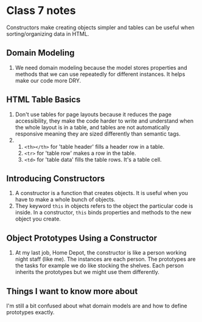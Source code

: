 # Class 7 notes

Constructors make creating objects simpler and tables can be useful when sorting/organizing data in HTML.

## Domain Modeling

1. We need domain modeling because the model stores properties and methods that we can use repeatedly for different instances. It helps make our code more DRY.

## HTML Table Basics

1. Don't use tables for page layouts because it reduces the page accessibility, they make the code harder to write and understand when the whole layout is in a table, and tables are not automatically responsive meaning they are sized differently than semantic tags.
2.
    1. ```<th></th>``` for 'table header' fills a header row in a table.
    2. ```<tr>``` for 'table row' makes a row in the table.
    3. ```<td>``` for 'table data' fills the table rows. It's a table cell.

## Introducing Constructors

1. A constructor is a function that creates objects. It is useful when you have to make a whole bunch of objects.
2. They keyword ```this``` in objects refers to the object the particular code is inside. In a constructor, ```this``` binds properties and methods to the new object you create.

## Object Prototypes Using a Constructor

1. At my last job, Home Depot, the constructor is like a person working night staff (like me). The instances are each person. The prototypes are the tasks for example we do like stocking the shelves. Each person inherits the prototypes but we might use them differently.

## Things I want to know more about

I'm still a bit confused about what domain models are and how to define prototypes exactly.
